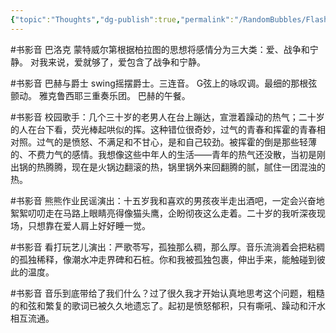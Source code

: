 ```yaml
---
{"topic":"Thoughts","dg-publish":true,"permalink":"/RandomBubbles/FlashThoughts/2015-04-06/","dgPassFrontmatter":true,"noteIcon":""}
---
```


#书影音  巴洛克
	蒙特威尔第根据柏拉图的思想将感情分为三大类：爱、战争和宁静。
	对我来说，爱就够了，爱包含了战争和宁静。

#书影音 巴赫与爵士
	swing摇摆爵士。三连音。
	G弦上的咏叹调。最细的那根弦颤动。
	雅克鲁西耶三重奏乐团。
	巴赫的午餐。

#书影音 校园歌手：几个三十岁的老男人在台上蹦达，宣泄着躁动的热气；二十岁的人在台下看，荧光棒起哄似的挥。这种错位很奇妙，过气的青春和挥霍的青春相对照。过气的是愤怒、不满足和不甘心，是和自己较劲。被挥霍的倒是那些轻薄的、不费力气的感情。我想像这些中年人的生活——青年的热气还没散，当初是刚出锅的热腾腾，现在是火锅边翻滚的热，锅里锅外来回翻腾的腻，腻住一团混浊的热。

#书影音 熊熊作业民谣演出：十五岁我和喜欢的男孩夜半走出酒吧，一定会兴奋地絮絮叨叨走在马路上眼睛亮得像猫头鹰，企盼彻夜这么走着。二十岁的我听深夜现场，只想靠在爱人肩上好好睡一觉。

#书影音 看打玩艺儿演出：严歌苓写，孤独那么稠，那么厚。音乐流淌着会把粘稠的孤独稀释，像潮水冲走界碑和石桩。你和我被孤独包裹，伸出手来，能触碰到彼此的温度。

#书影音 音乐到底带给了我们什么？过了很久我才开始认真地思考这个问题，粗糙的和弦和繁复的歌词已被久久地遗忘了。起初是愤怒郁积，只有嘶吼、躁动和汗水相互流通。